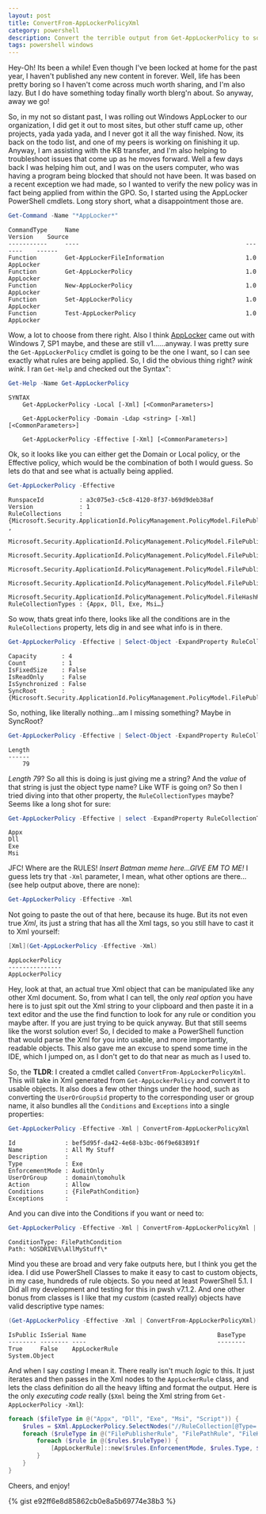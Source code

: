 ```yaml
---
layout: post
title: ConvertFrom-AppLockerPolicyXml
category: powershell
description: Convert the terrible output from Get-AppLockerPolicy to something worth a damn.
tags: powershell windows
---
```


Hey-Oh!  Its been a while!  Even though I've been locked at home for the past year, I haven't published any new content in forever.  Well, life has been pretty boring so I haven't come across much worth sharing, and I'm also lazy.  But I do have something today finally worth blerg'n about.  So anyway, away we go!

So, in my not so distant past, I was rolling out Windows AppLocker to our organization, I did get it out to most sites, but other stuff came up, other projects, yada yada yada, and I never got it all the way finished.  Now, its back on the todo list, and one of my peers is working on finishing it up.  Anyway, I am assisting with the KB transfer, and I'm also helping to troubleshoot issues that come up as he moves forward.  Well a few days back I was helping him out, and I was on the users computer, who was having a program being blocked that should not have been.  It was based on a recent exception we had made, so I wanted to verify the new policy was in fact being applied from within the GPO.  So, I started using the AppLocker PowerShell cmdlets.  Long story short, what a disappointment those are.

```powershell
Get-Command -Name "*AppLocker*"
```
```
CommandType     Name                                               Version    Source
-----------     ----                                               -------    ------
Function        Get-AppLockerFileInformation                       1.0        AppLocker
Function        Get-AppLockerPolicy                                1.0        AppLocker
Function        New-AppLockerPolicy                                1.0        AppLocker
Function        Set-AppLockerPolicy                                1.0        AppLocker
Function        Test-AppLockerPolicy                               1.0        AppLocker
```

Wow, a lot to choose from there right.  Also I think [AppLocker](https://docs.microsoft.com/en-us/windows/security/threat-protection/windows-defender-application-control/applocker/applocker-overview) came out with Windows 7, SP1 maybe, and these are still v1......anyway.  I was pretty sure the `Get-AppLockerPolicy` cmdlet is going to be the one I want, so I can see exactly what rules are being applied.  So, I did the obvious thing right?  _wink wink_.  I ran `Get-Help` and checked out the Syntax":

```powershell
Get-Help -Name Get-AppLockerPolicy
```
```
SYNTAX
    Get-AppLockerPolicy -Local [-Xml] [<CommonParameters>]

    Get-AppLockerPolicy -Domain -Ldap <string> [-Xml] [<CommonParameters>]

    Get-AppLockerPolicy -Effective [-Xml] [<CommonParameters>]
```

Ok, so it looks like you can either get the Domain or Local policy, or the Effective policy, which would be the combination of both I would guess.  So lets do that and see what is actually being applied.

```powershell
Get-AppLockerPolicy -Effective
```
```
RunspaceId          : a3c075e3-c5c8-4120-8f37-b69d9deb38af
Version             : 1
RuleCollections     : {Microsoft.Security.ApplicationId.PolicyManagement.PolicyModel.FilePublisherRule, ,
                      Microsoft.Security.ApplicationId.PolicyManagement.PolicyModel.FilePublisherRule
                      Microsoft.Security.ApplicationId.PolicyManagement.PolicyModel.FilePublisherRule
                      Microsoft.Security.ApplicationId.PolicyManagement.PolicyModel.FilePublisherRule
                      Microsoft.Security.ApplicationId.PolicyManagement.PolicyModel.FilePublisherRule
                      Microsoft.Security.ApplicationId.PolicyManagement.PolicyModel.FileHashRule…}
RuleCollectionTypes : {Appx, Dll, Exe, Msi…}
```

So wow, thats great info there, looks like all the conditions are in the `RuleCollections` property, lets dig in and see what info is in there.

```powershell
Get-AppLockerPolicy -Effective | Select-Object -ExpandProperty RuleCollections | Select-Object -First 1 -Property *
```
```
Capacity       : 4
Count          : 1
IsFixedSize    : False
IsReadOnly     : False
IsSynchronized : False
SyncRoot       : {Microsoft.Security.ApplicationId.PolicyManagement.PolicyModel.FilePublisherRule}
```

So, nothing, like literally nothing...am I missing something?  Maybe in SyncRoot?

```powershell
Get-AppLockerPolicy -Effective | Select-Object -ExpandProperty RuleCollections | Select-Object -First 1 -ExpandProperty SyncRoot | Select-Object -Property *
```
```
Length
------
    79
```

_Length 79_?  So all this is doing is just giving me a string?  And the _value_ of that string is just the object type name?  Like WTF is going on?  So then I tried diving into that other property, the `RuleCollectionTypes` maybe?  Seems like a long shot for sure:

```powershell
Get-AppLockerPolicy -Effective | select -ExpandProperty RuleCollectionTypes
```
```
Appx
Dll
Exe
Msi
```

JFC!  Where are the RULES!  _Insert Batman meme here...GIVE EM TO ME!_  I guess lets try that `-Xml` parameter, I mean, what other options are there...(see help output above, there are none):

```powershell
Get-AppLockerPolicy -Effective -Xml
```

Not going to paste the out of that here, because its huge.  But its not even true _Xml_, its just a string that has all the Xml tags, so you still have to cast it to Xml yourself:

```powershell
[Xml](Get-AppLockerPolicy -Effective -Xml)
```
```
AppLockerPolicy
---------------
AppLockerPolicy
```

Hey, look at that, an actual true Xml object that can be manipulated like any other Xml document.  So, from what I can tell, the only _real option_ you have here is to just spit out the Xml string to your clipboard and then paste it in a text editor and the use the find function to look for any rule or condition you maybe after. If you are just trying to be quick anyway.  But that still seems like the worst solution ever!  So, I decided to make a PowerShell function that would parse the Xml for you into usable, and more importantly, readable objects.  This also gave me an excuse to spend some time in the IDE, which I jumped on, as I don't get to do that near as much as I used to.

So, the **TLDR**: I created a cmdlet called `ConvertFrom-AppLockerPolicyXml`.  This will take in Xml generated from `Get-AppLockerPolicy` and convert it to usable objects.  It also does a few other things under the hood, such as converting the `UserOrGroupSid` property to the corresponding user or group name, it also bundles all the `Conditions` and `Exceptions` into a single properties:

```powershell
Get-AppLockerPolicy -Effective -Xml | ConvertFrom-AppLockerPolicyXml
```
```
Id              : bef5d95f-da42-4e68-b3bc-06f9e683891f
Name            : All My Stuff
Description     :
Type            : Exe
EnforcementMode : AuditOnly
UserOrGroup     : domain\tomohulk
Action          : Allow
Conditions      : {FilePathCondition}
Exceptions      :
```

And you can dive into the Conditions if you want or need to:

```powershell
Get-AppLockerPolicy -Effective -Xml | ConvertFrom-AppLockerPolicyXml | Select-Object -First 1 -ExpandProperty Conditions
```
```
ConditionType: FilePathCondition
Path: %OSDRIVE%\AllMyStuff\*
```

Mind you these are broad and very fake outputs here, but I think you get the idea.  I did use PowerShell Classes to make it easy to cast to custom objects, in my case, hundreds of rule objects.  So you need at least PowerShell 5.1.  I Did all my development and testing for this in pwsh v7.1.2.  And one other bonus from classes is I like that my _custom_ (casted really) objects have valid descriptive type names:

```powershell
(Get-AppLockerPolicy -Effective -Xml | ConvertFrom-AppLockerPolicyXml)[0].GetType()
```
```
IsPublic IsSerial Name                                     BaseType
-------- -------- ----                                     --------
True     False    AppLockerRule                            System.Object
```

And when I say _casting_ I mean it.  There really isn't much _logic_ to this.  It just iterates and then passes in the Xml nodes to the `AppLockerRule` class, and lets the class definition do all the heavy lifting and format the output.  Here is the only _executing code_ really (`$Xml` being the Xml string from `Get-AppLockerPolicy -Xml`):

```powershell
foreach ($fileType in @("Appx", "Dll", "Exe", "Msi", "Script")) {
    $rules = $Xml.AppLockerPolicy.SelectNodes("//RuleCollection[@Type='$fileType']")
    foreach ($ruleType in @("FilePublisherRule", "FilePathRule", "FileHashRule")) {
        foreach ($rule in @($rules.$ruleType)) {
            [AppLockerRule]::new($rules.EnforcementMode, $rules.Type, $rule)
        }
    }
}
```

Cheers, and enjoy!

{% gist e92ff6e8d85862cb0e8a5b69774e38b3 %}

